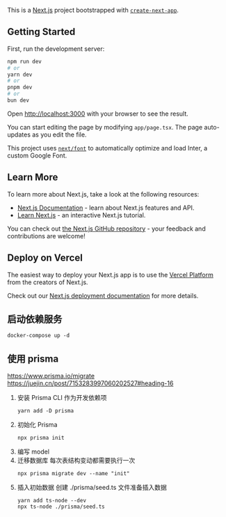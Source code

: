 This is a [Next.js](https://nextjs.org/) project bootstrapped with [`create-next-app`](https://github.com/vercel/next.js/tree/canary/packages/create-next-app).

## Getting Started

First, run the development server:

```bash
npm run dev
# or
yarn dev
# or
pnpm dev
# or
bun dev
```

Open [http://localhost:3000](http://localhost:3000) with your browser to see the result.

You can start editing the page by modifying `app/page.tsx`. The page auto-updates as you edit the file.

This project uses [`next/font`](https://nextjs.org/docs/basic-features/font-optimization) to automatically optimize and load Inter, a custom Google Font.

## Learn More

To learn more about Next.js, take a look at the following resources:

- [Next.js Documentation](https://nextjs.org/docs) - learn about Next.js features and API.
- [Learn Next.js](https://nextjs.org/learn) - an interactive Next.js tutorial.

You can check out [the Next.js GitHub repository](https://github.com/vercel/next.js/) - your feedback and contributions are welcome!

## Deploy on Vercel

The easiest way to deploy your Next.js app is to use the [Vercel Platform](https://vercel.com/new?utm_medium=default-template&filter=next.js&utm_source=create-next-app&utm_campaign=create-next-app-readme) from the creators of Next.js.

Check out our [Next.js deployment documentation](https://nextjs.org/docs/deployment) for more details.

<!-- icon https://www.iconfont.cn/search/index?searchType=icon&q=travel&page=7&tag=complex -->

## 启动依赖服务

```shell
docker-compose up -d
```

## 使用 prisma

https://www.prisma.io/migrate
https://juejin.cn/post/7153283997060202527#heading-16

1. 安装 Prisma CLI 作为开发依赖项
   ```shell
   yarn add -D prisma
   ```
2. 初始化 Prisma
   ```shell
   npx prisma init
   ```
3. 编写 model
4. 迁移数据库
   每次表结构变动都需要执行一次
   ```shell
   npx prisma migrate dev --name "init"
   ```
5. 插入初始数据
   创建 ./prisma/seed.ts 文件准备插入数据
   ```shell
   yarn add ts-node --dev
   npx ts-node ./prisma/seed.ts
   ```
